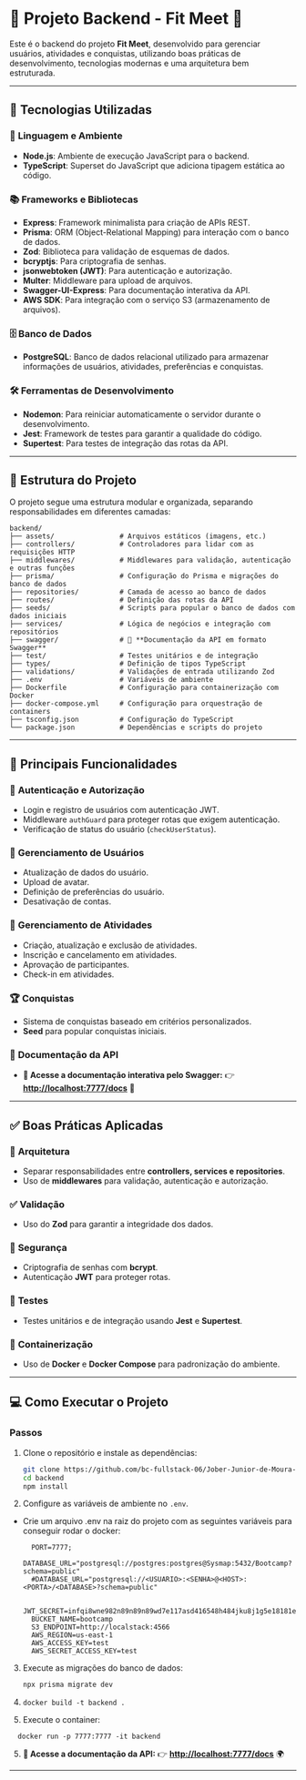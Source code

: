 # 🌟 **Projeto Backend - Fit Meet** 🌟

Este é o backend do projeto **Fit Meet**, desenvolvido para gerenciar usuários, atividades e conquistas, utilizando boas práticas de desenvolvimento, tecnologias modernas e uma arquitetura bem estruturada.

---

## 🚀 **Tecnologias Utilizadas**

### 🔹 **Linguagem e Ambiente**
- **Node.js**: Ambiente de execução JavaScript para o backend.
- **TypeScript**: Superset do JavaScript que adiciona tipagem estática ao código.

### 📚 **Frameworks e Bibliotecas**
- **Express**: Framework minimalista para criação de APIs REST.
- **Prisma**: ORM (Object-Relational Mapping) para interação com o banco de dados.
- **Zod**: Biblioteca para validação de esquemas de dados.
- **bcryptjs**: Para criptografia de senhas.
- **jsonwebtoken (JWT)**: Para autenticação e autorização.
- **Multer**: Middleware para upload de arquivos.
- **Swagger-UI-Express**: Para documentação interativa da API.
- **AWS SDK**: Para integração com o serviço S3 (armazenamento de arquivos).

### 🗄️ **Banco de Dados**
- **PostgreSQL**: Banco de dados relacional utilizado para armazenar informações de usuários, atividades, preferências e conquistas.

### 🛠️ **Ferramentas de Desenvolvimento**
- **Nodemon**: Para reiniciar automaticamente o servidor durante o desenvolvimento.
- **Jest**: Framework de testes para garantir a qualidade do código.
- **Supertest**: Para testes de integração das rotas da API.

---

## 📂 **Estrutura do Projeto**

O projeto segue uma estrutura modular e organizada, separando responsabilidades em diferentes camadas:

```
backend/
├── assets/                # Arquivos estáticos (imagens, etc.)
├── controllers/           # Controladores para lidar com as requisições HTTP
├── middlewares/           # Middlewares para validação, autenticação e outras funções
├── prisma/                # Configuração do Prisma e migrações do banco de dados
├── repositories/          # Camada de acesso ao banco de dados
├── routes/                # Definição das rotas da API
├── seeds/                 # Scripts para popular o banco de dados com dados iniciais
├── services/              # Lógica de negócios e integração com repositórios
├── swagger/               # 📜 **Documentação da API em formato Swagger**
├── test/                  # Testes unitários e de integração
├── types/                 # Definição de tipos TypeScript
├── validations/           # Validações de entrada utilizando Zod
├── .env                   # Variáveis de ambiente
├── Dockerfile             # Configuração para containerização com Docker
├── docker-compose.yml     # Configuração para orquestração de containers
├── tsconfig.json          # Configuração do TypeScript
└── package.json           # Dependências e scripts do projeto
```

---

## 🎯 **Principais Funcionalidades**

### 🔑 **Autenticação e Autorização**
- Login e registro de usuários com autenticação JWT.
- Middleware `authGuard` para proteger rotas que exigem autenticação.
- Verificação de status do usuário (`checkUserStatus`).

### 👤 **Gerenciamento de Usuários**
- Atualização de dados do usuário.
- Upload de avatar.
- Definição de preferências do usuário.
- Desativação de contas.

### 📅 **Gerenciamento de Atividades**
- Criação, atualização e exclusão de atividades.
- Inscrição e cancelamento em atividades.
- Aprovação de participantes.
- Check-in em atividades.

### 🏆 **Conquistas**
- Sistema de conquistas baseado em critérios personalizados.
- **Seed** para popular conquistas iniciais.

### 📜 **Documentação da API**
- **🔗 Acesse a documentação interativa pelo Swagger:**
  👉 **[http://localhost:7777/docs](http://localhost:7777/docs)** 🚀

---

## ✅ **Boas Práticas Aplicadas**

### 📌 **Arquitetura**
- Separar responsabilidades entre **controllers, services e repositories**.
- Uso de **middlewares** para validação, autenticação e autorização.

### ✅ **Validação**
- Uso do **Zod** para garantir a integridade dos dados.

### 🔐 **Segurança**
- Criptografia de senhas com **bcrypt**.
- Autenticação **JWT** para proteger rotas.

### 🧪 **Testes**
- Testes unitários e de integração usando **Jest** e **Supertest**.

### 🐳 **Containerização**
- Uso de **Docker** e **Docker Compose** para padronização do ambiente.

---

## 💻 **Como Executar o Projeto**

### **Passos**
1. Clone o repositório e instale as dependências:
   ```bash
   git clone https://github.com/bc-fullstack-06/Jober-Junior-de-Moura-Pinto.git
   cd backend
   npm install
   ```

2. Configure as variáveis de ambiente no `.env`.

 - Crie um arquivo .env na raiz do projeto com as seguintes variáveis para conseguir rodar o docker:
    ```
      PORT=7777;
      DATABASE_URL="postgresql://postgres:postgres@Sysmap:5432/Bootcamp?schema=public"
      #DATABASE_URL="postgresql://<USUARIO>:<SENHA>@<HOST>:<PORTA>/<DATABASE>?schema=public"

      JWT_SECRET=infqi8wne982n89n89n89wd7e117asd416548h484jku8j1g5e18181e8g1agotybs
      BUCKET_NAME=bootcamp
      S3_ENDPOINT=http://localstack:4566
      AWS_REGION=us-east-1
      AWS_ACCESS_KEY=test
      AWS_SECRET_ACCESS_KEY=test
   ```


3. Execute as migrações do banco de dados:
   ```bash
   npx prisma migrate dev
      ```
4.    
     ```
   docker build -t backend .
     ```
5. Execute o container:
   
 ```
   docker run -p 7777:7777 -it backend
 ```
5. **📜 Acesse a documentação da API:**
   👉 **[http://localhost:7777/docs](http://localhost:7777/docs)** 🌍

---
